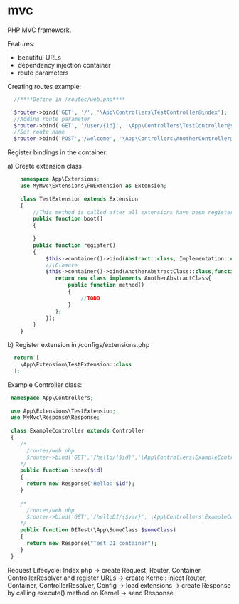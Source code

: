 # mvc
PHP MVC framework. 

Features:
 - beautiful URLs
 - dependency injection container
 - route parameters

Creating routes example:
  ```php
    //****Define in /routes/web.php****
  
    $router->bind('GET', '/', '\App\Controllers\TestController@index');
    //Adding route parameter
    $router->bind('GET', '/user/{id}', '\App\Controllers\TestController@showUserInfo');
    //Set route name
    $router->bind('POST','/welcome', '\App\Controllers\AnotherController@welcome')->name('welcomPage'); 
  ```
  
Register bindings in the container:
  
  a) Create extension class
  ```php
      namespace App\Extensions;
      use MyMvc\Extensions\FWExtension as Extension;
      
      class TestExtension extends Extension
      {
          //This method is called after all extensions have been registered. 
          public function boot()
          {
              
          }
          public function register()
          {
              $this->container()->bind(Abstract::class, Implementation::class);
              //\Closure 
              $this->container()->bind(AnotherAbstractClass::class,function ($container){
                 return new class implements AnotherAbstractClass{
                     public function method()
                     {
                         //TODO
                     }
                 };
              });
          }
      }
  ```
b) Register extension in /configs/extensions.php
  ```php
    return [
      \App\Extension\TestExtension::class
    ];
  ```
  
Example Controller class:
  ```php
   namespace App\Controllers;
   
   use App\Extensions\TestExtension;
   use MyMvc\Response\Response;
   
   class ExampleController extends Controller
   {
      /*
        /routes/web.php
        $router->bind('GET','/hello/{$id}','\App\Controllers\ExampleController@index');
      */
      public function index($id)
      {
        return new Response("Hello: $id");
      }
      
      /*
        /routes/web.php
        $router->bind('GET','/helloDI/{$var}','\App\Controllers\ExampleController@DITest');
      */
      public function DITest(\App\SomeClass $someClass)
      {
        return new Response("Test DI container");
      }
   }
  ```

Request Lifecycle:
 Index.php -> create Request, Router, Container, ControllerResolver and register URLs 
  -> create Kernel: inject Router, Container, ControllerResolver, Config 
   -> load extensions
    -> create Response by calling execute() method on Kernel 
     -> send Response
